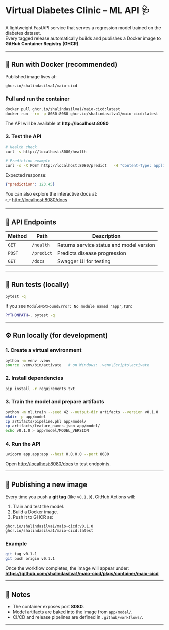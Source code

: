 # Virtual Diabetes Clinic – ML API 🩺

A lightweight FastAPI service that serves a regression model trained on the diabetes dataset.  
Every tagged release automatically builds and publishes a Docker image to **GitHub Container Registry (GHCR)**.

---

## 🐳 Run with Docker (recommended)

Published image lives at:

```
ghcr.io/shalindasilva1/maio-cicd
```

### Pull and run the container

```bash
docker pull ghcr.io/shalindasilva1/maio-cicd:latest
docker run --rm -p 8080:8080 ghcr.io/shalindasilva1/maio-cicd:latest
```

The API will be available at **http://localhost:8080**

### 3. Test the API

```bash
# Health check
curl -s http://localhost:8080/health

# Prediction example
curl -s -X POST http://localhost:8080/predict   -H "Content-Type: application/json"   -d '{"age":0.03,"sex":-0.04,"bmi":0.02,"bp":0.01,"s1":-0.02,"s2":0.01,"s3":0.0,"s4":-0.01,"s5":0.02,"s6":-0.001}'
```

Expected response:
```json
{"prediction": 123.45}
```

You can also explore the interactive docs at:  
👉 [http://localhost:8080/docs](http://localhost:8080/docs)

---

## 🧩 API Endpoints

| Method | Path | Description |
|--------|------|--------------|
| `GET` | `/health` | Returns service status and model version |
| `POST` | `/predict` | Predicts disease progression |
| `GET` | `/docs` | Swagger UI for testing |

---

## 🧪 Run tests (locally)

```bash
pytest -q
```

If you see `ModuleNotFoundError: No module named 'app'`, run:
```bash
PYTHONPATH=. pytest -q
```

---

## ⚙️ Run locally (for development)

### 1. Create a virtual environment

```bash
python -m venv .venv
source .venv/bin/activate   # on Windows: .venv\Scripts\activate
```

### 2. Install dependencies

```bash
pip install -r requirements.txt
```

### 3. Train the model and prepare artifacts

```bash
python -m ml.train --seed 42 --output-dir artifacts --version v0.1.0
mkdir -p app/model
cp artifacts/pipeline.pkl app/model/
cp artifacts/feature_names.json app/model/
echo v0.1.0 > app/model/MODEL_VERSION
```

### 4. Run the API

```bash
uvicorn app.app:app --host 0.0.0.0 --port 8080
```

Open [http://localhost:8080/docs](http://localhost:8080/docs) to test endpoints.

---

## 🚀 Publishing a new image

Every time you push a **git tag** (like `v0.1.0`), GitHub Actions will:

1. Train and test the model.
2. Build a Docker image.
3. Push it to GHCR as:

```
ghcr.io/shalindasilva1/maio-cicd:v0.1.0
ghcr.io/shalindasilva1/maio-cicd:latest
```

### Example

```bash
git tag v0.1.1
git push origin v0.1.1
```

Once the workflow completes, the image will appear under:  
**https://github.com/shalindasilva1/maio-cicd/pkgs/container/maio-cicd**

---

## 🧠 Notes

- The container exposes port **8080**.
- Model artifacts are baked into the image from `app/model/`.
- CI/CD and release pipelines are defined in `.github/workflows/`.

---
